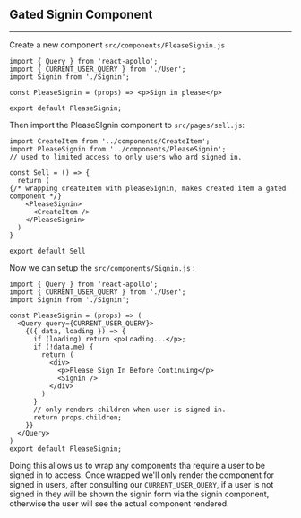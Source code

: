 ## Gated Signin Component

---------------------------------

Create a new component `src/components/PleaseSignin.js`

```react
import { Query } from 'react-apollo';
import { CURRENT_USER_QUERY } from './User';
import Signin from './Signin';

const PleaseSignin = (props) => <p>Sign in please</p>

export default PleaseSignin;
```



Then import the PleaseSIgnin component to `src/pages/sell.js`:

```react
import CreateItem from '../components/CreateItem';
import PleaseSignin from '../components/PleaseSignin';
// used to limited access to only users who ard signed in. 

const Sell = () => {
  return (
{/* wrapping createItem with pleaseSignin, makes created item a gated component */}
    <PleaseSignin>
      <CreateItem />
    </PleaseSignin>
  )
}

export default Sell

```



Now we can setup the `src/components/Signin.js` :

```react
import { Query } from 'react-apollo';
import { CURRENT_USER_QUERY } from './User';
import Signin from './Signin';

const PleaseSignin = (props) => (
  <Query query={CURRENT_USER_QUERY}>
    {({ data, loading }) => {
      if (loading) return <p>Loading...</p>;
      if (!data.me) {
        return (
          <div>
            <p>Please Sign In Before Continuing</p>
            <Signin />
          </div>
        )
      }
      // only renders children when user is signed in.
      return props.children;
    }}
  </Query>
)
export default PleaseSignin;
```





Doing this allows us to wrap any components tha require a user to be signed in to access. Once wrapped we'll only render the component for signed in users, after consulting our `CURRENT_USER_QUERY`, if a user is not signed in they will be shown the signin form via the signin component, otherwise the user will see the actual component rendered. 



